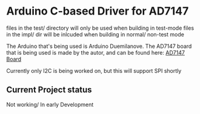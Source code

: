 # Arduino C-based Driver for AD7147
files in the test/ directory will only be used when building in test-mode
files in the impl/ dir will be inlcuded when building in normal/ non-test mode

The Arduino that's being used is Arduino Duemilanove.
The AD7147 board that is being used is made by the autor, and can be found here:
[AD7147 Board](https://github.com/jermdax/PCB_Design_Learning/tree/master/AD7147-PACPZ1500R7)

Currently only I2C is being worked on, but this will support SPI shortly

## Current Project status
Not working/ In early Development
